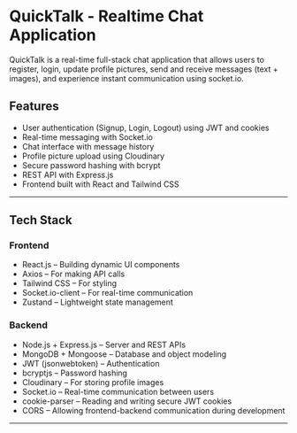 # QuickTalk - Realtime Chat Application

QuickTalk is a real-time full-stack chat application that allows users to register, login, update profile pictures, send and receive messages (text + images), and experience instant communication using socket.io.

## Features

- User authentication (Signup, Login, Logout) using JWT and cookies
- Real-time messaging with Socket.io
- Chat interface with message history
- Profile picture upload using Cloudinary
- Secure password hashing with bcrypt
- REST API with Express.js
- Frontend built with React and Tailwind CSS

---

## Tech Stack

### Frontend
- React.js – Building dynamic UI components
- Axios – For making API calls
- Tailwind CSS – For styling
- Socket.io-client – For real-time communication
- Zustand – Lightweight state management

### Backend
- Node.js + Express.js – Server and REST APIs
- MongoDB + Mongoose – Database and object modeling
- JWT (jsonwebtoken) – Authentication
- bcryptjs – Password hashing
- Cloudinary – For storing profile images
- Socket.io – Real-time communication between users
- cookie-parser – Reading and writing secure JWT cookies
- CORS – Allowing frontend-backend communication during development

---
